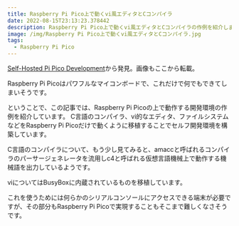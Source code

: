 ```yaml
---
title: Raspberry Pi Pico上で動くvi風エディタとCコンパイラ
date: 2022-08-15T23:13:23.378442
description: Raspberry Pi Pico上で動くvi風エディタとCコンパイラの作例を紹介します。
image: /img/Raspberry Pi Pico上で動くvi風エディタとCコンパイラ.jpg
tags:
  - Raspberry Pi Pico
---
```

[Self-Hosted Pi Pico Development](https://hackaday.com/2022/08/01/self-hosted-pi-pico-development/)から発見。画像もここから転載。

Raspberry Pi Picoはパワフルなマイコンボードで、これだけで何でもできてしまいそうです。

ということで、この記事では、Raspberry Pi Picoの上で動作する開発環境の作例を紹介しています。
C言語のコンパイラ、vi的なエディタ、ファイルシステムなどをRaspberry Pi Picoだけで動くように移植することでセルフ開発環境を構築しています。

C言語のコンパイラについて、もう少し見てみると、amaccと呼ばれるコンパイラのパーサージェネレータを流用しc4と呼ばれる仮想言語機械上で動作する機械語を出力しているようです。

viについてはBusyBoxに内蔵されているものを移植しています。

これを使うためには何らかのシリアルコンソールにアクセスできる端末が必要ですが、その部分もRaspberry Pi Picoで実現することもそこまで難しくなさそうです。


